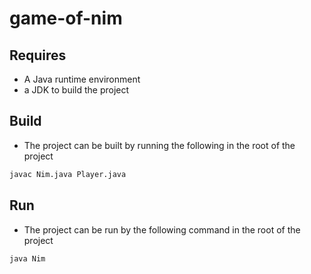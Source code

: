 # game-of-nim
## Requires
 - A Java runtime environment
 - a JDK to build the project
## Build
 - The project can be built by running the following in the root of the project
```sh
javac Nim.java Player.java
```
## Run
 - The project can be run by the following command in the root of the project
```sh
java Nim
```